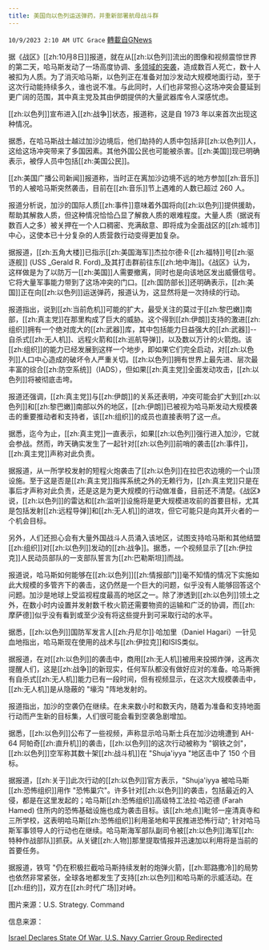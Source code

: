 ```yaml
---
title: 美国向以色列运送弹药，并重新部署航母战斗群
---
```

`10/9/2023 2:10 AM UTC Grace` [轉載自GNews](https://gnews.org/articles/1805758)

 据《战区》[[zh:10月8日]]报道，就在从[[zh:以色列]]流出的图像和视频震惊世界的第二天，哈马斯发动了一场高度协调、[多领域的突袭](https://gnews.org/m/1802109)，造成数百人死亡，数十人被扣为人质。为了消灭哈马斯，以色列正在准备对加沙发动大规模地面行动，至于这次行动能持续多久，谁也说不准。与此同时，人们也非常担心这场冲突会蔓延到更广阔的范围，其中真主党及其由伊朗提供的大量武器库令人深感忧虑。

[[zh:以色列]]宣布进入[[zh:战争]]状态，报道称，这是自 1973 年以来首次出现这种情况。

据悉，在哈马斯战士越过加沙边境后，他们劫持的人质中包括非[[zh:以色列]]人，这给这场冲突带来了多国因素。其他外国公民也可能被杀害。[[zh:美国]]现已明确表示，被俘人员中包括[[zh:美国公民]]。

[[zh:美国广播公司新闻]]报道称，当时正在离加沙边境不远的地方参加[[zh:音乐]]节的人被哈马斯突然袭击，目前在[[zh:音乐]]节上遇难的人数已超过 260 人。

报道分析说，加沙的国际人质[[zh:事件]]意味着外国将向[[zh:以色列]]提供援助，帮助其解救人质，但这种情况恰恰凸显了解救人质的艰难程度。大量人质（据说有数百人之多）被关押在一个人口稠密、充满敌意、即将成为全面战区的[[zh:城市]]中心，这使本已十分复杂的人质营救行动变得更加复杂。

据报道，[[zh:五角大楼]]已指示[[zh:美国海军]]杰拉尔德·R·[[zh:福特]]号[[zh:驱逐舰]] (USS _Gerald R. Ford)_及其打击群前往东[[zh:地中海]]。《战区》认为，这样做是为了以防万一[[zh:美国]]人需要撤离，同时也是向该地区发出威慑信号。它将大量军事能力带到了这场冲突的门口。[[zh:国防部长]]还明确表示，[[zh:美国]]正在向[[zh:以色列]]运送弹药，报道认为，这显然将是一次持续的行动。

报道指出，说到[[zh:当前危机]]可能的扩大，最受关注的莫过于[[zh:黎巴嫩]]南部，[[zh:真主党]]在那里构成了巨大的威胁。这个得到[[zh:伊朗]]支持的激进[[zh:组织]]拥有一个绝对庞大的[[zh:武器]]库，其中包括能力日益强大的[[zh:武器]]\--自杀式[[zh:无人机]]、远程火箭和[[zh:巡航导弹]]，以及数以万计的火箭炮。该[[zh:组织]]的能力已经发展到这样一个地步，即如果它们完全启动，对[[zh:以色列]]人口中心造成的破坏令人严重关切。[[zh:以色列]]拥有世界上最先进、层次最丰富的综合[[zh:防空系统]]（IADS），但如果[[zh:真主党]]全面发动攻击，[[zh:以色列]]将被彻底击垮。

报道还强调，[[zh:真主党]]与[[zh:伊朗]]的关系还表明，冲突可能会扩大到[[zh:以色列]]和[[zh:黎巴嫩]]南部以外的地区，[[zh:伊朗]]已被视为哈马斯发动大规模袭击的重要推动者和支持者，该[[zh:组织]]的成员也直接表明了这一点。

据悉，迄今为止，[[zh:真主党]]一直表示，如果[[zh:以色列]]强行进入加沙，它就会参战。然而，昨天确实发生了一起针对[[zh:以色列]]前哨的袭击[[zh:事件]]，[[zh:真主党]]声称对此负责。

据报道，从一所学校发射的短程火炮袭击了[[zh:以色列]]在拉巴农边境的一个山顶设施。至于这是否是[[zh:真主党]]指挥系统之外的无赖行为，[[zh:真主党]]只是在事后才声称对此负责，还是这是为更大规模的行动做准备，目前还不清楚。《战区》说，[[zh:以色列]]的雷达和[[zh:监听]]设施将是更大规模进攻前的首要目标，尤其是包括发射[[zh:远程导弹]]和[[zh:无人机]]的进攻，但它可能只是向其开火者的一个机会目标。

另外，人们还担心会有大量外国战斗人员涌入该地区，试图支持哈马斯和其他结盟[[zh:组织]]对[[zh:以色列]]发动的[[zh:战争]]。据悉，一个视频显示了[[zh:伊拉克]]人民动员部队的一支部队誓言为[[zh:巴勒斯坦]]而战。

报道说，哈马斯如何能够在[[zh:以色列]][[zh:情报部门]]毫不知情的情况下实施如此大规模的多管齐下的袭击，这仍然是一个巨大的问题，似乎没有人能够回答这个问题。加沙是地球上受监视程度最高的地区之一。除了渗透到[[zh:以色列]]领土之外，在数小时内设置并发射数千枚火箭还需要物资的运输和广泛的协调，而[[zh:摩萨德]]似乎没有看到或至少没有将这些提升到可采取行动的水平。

据悉，[[zh:以色列]]国防军发言人[[zh:丹尼尔]]·哈加里（Daniel Hagari）一针见血地指出，哈马斯现在使用的战术与[[zh:伊拉克]]和ISIS类似。

据报道，在对[[zh:以色列]]的袭击中，商用[[zh:无人机]]被用来投掷炸弹，这再次提醒人们，这是[[zh:战争]]的新现实，任何军队都没有做好应对的准备。哈马斯拥有自杀式[[zh:无人机]]能力已有一段时间，但有视频显示，在这次大规模袭击中，[[zh:无人机]]是从隐蔽的 "壕沟 "阵地发射的。

报道指出，加沙的空袭仍在继续。在未来数小时和数天内，随着为准备和支持地面行动而产生新的目标集，人们很可能会看到空袭急剧增加。

据悉，[[zh:以色列]]公布了一些视频，声称显示哈马斯士兵在加沙边境遭到 AH-64 阿帕奇[[zh:直升机]]的袭击，[[zh:以色列]]的这次行动被称为 "钢铁之剑"，[[zh:以色列]]空军称其数十架[[zh:战斗机]]在 "Shuja'iyya "地区击中了 150 个目标。

据报道，[[zh:关于]]此次行动的[[zh:以色列]]官方表示，"Shuja'iyya 被哈马斯[[zh:恐怖组织]]用作 "恐怖巢穴"。许多针对[[zh:以色列]]的袭击，包括最近的入侵，都是在这里发起的；哈马斯[[zh:恐怖组织]]高级特工法拉·哈迈德 (Farah Hamed) 住所内的恐怖基础设施也成为袭击目标。该[[zh:地点]]毗邻一座清真寺和三所学校，这表明哈马斯[[zh:恐怖组织]]利用圣地和平民推进恐怖行动"; 针对哈马斯军事领导人的行动也在继续。哈马斯海军部队副司令被[[zh:以色列]]海军[[zh:特种作战部队]]抓获。从关键[[zh:人物]]那里提取情报并迅速加以利用将是当前的首要任务。

据报道，铁穹 "仍在积极拦截哈马斯持续发射的炮弹火箭，[[zh:耶路撒冷]]的局势也依然非常紧张，全球各地都发生了支持[[zh:以色列]]和哈马斯的示威活动。在[[zh:纽约]]，双方在[[zh:时代广场]]对峙。

图片来源：U.S. Strategy. Command

信息来源：

[Israel Declares State Of War, U.S. Navy Carrier Group Redirected](https://www.thedrive.com/the-war-zone/israel-declares-state-of-war-u-s-navy-carrier-group-redirected)
